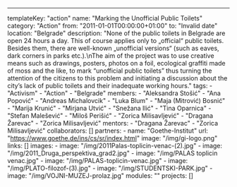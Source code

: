 ---
  templateKey: "action"
  name: "Marking the Unofficial Public Toilets"
  category: "Action"
  from: "2011-01-01T00:00:00+01:00"
  to: "Invalid date"
  location: "Belgrade"
  description: "None of the public toilets in Belgrade are open 24 hours a day. This of course applies only to „official“ public toilets. Besides them, there are well-known „unofficial versions“ (such as eaves, dark corners in parks etc.).\nThe aim of the project was to use creative means such as drawings, posters, photos on a foil, ecological graffiti made of moss and the like, to mark “unofficial public toilets” thus turning the attention of the citizens to this problem and initiating a discussion about the city’s lack of public toilets and their inadequate working hours."
  tags: 
    - "Activism"
    - "Action"
    - "Belgrade"
  members: 
    - "Aleksandra Stošić"
    - "Ana Popović"
    - "Andreas Michalovcik"
    - "Luka Blum"
    - "Maja (Mitrović) Bosnić"
    - "Marija Krunić"
    - "Mirjana Utvić"
    - "Snežana Ilić"
    - "Tina Oparnica"
    - "Stefan Malešević"
    - "Miloš Perišić"
    - "Zorica Milisavljević"
    - "Dragana Žarevac"
    - "Zorica Milisavljević"
  mentors: 
    - "Dragana Žarevac"
    - "Zorica Milisavljević"
  collaborators: []
  partners: 
    - 
      name: "Goethe-Institut"
      url: "https://www.goethe.de/ins/cs/sr/index.html"
      image: "/img/gi-logo.png"
  links: []
  images: 
    - 
      image: "/img/2011Palas-toplicin-venac-(2).jpg"
    - 
      image: "/img/2011_Druga_perspektiva_grad2.jpg"
    - 
      image: "/img/PALAS toplicin venac.jpg"
    - 
      image: "/img/PALAS-toplicin-venac.jpg"
    - 
      image: "/img/PLATO-filozof-(3).jpg"
    - 
      image: "/img/STUDENTSKI-PARK.jpg"
    - 
      image: "/img/VOJNI-MUZEJ-prolaz.jpg"
  modules: ""
  projects: []
